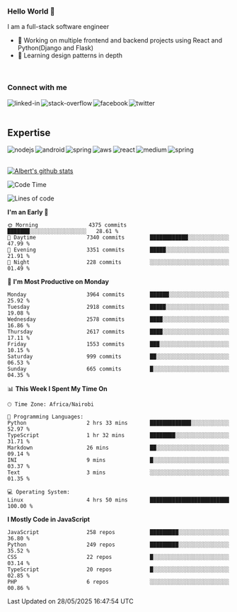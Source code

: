 

### Hello World 👋
I am a full-stack software engineer
- 🔭 Working on multiple frontend and backend projects using React and Python(Django and Flask)
- 🌱 Learning design patterns in depth

<br>

### Connect with me

[<img align="left" alt="linked-in" src="https://img.shields.io/badge/linkedin-%230077B5.svg?&style=for-the-badge&logo=linkedin&logoColor=white" />](https://www.linkedin.com/in/albert-byrone/)

<!-- [<img align="left" alt="medium" src="https://img.shields.io/badge/medium-%2312100E.svg?&style=for-the-badge&logo=medium&logoColor=white" />](https://56faisal.medium.com/) -->

[<img align="left" alt="stack-overflow" src="https://img.shields.io/badge/stack%20overflow-FE7A16?logo=stack-overflow&logoColor=white&style=for-the-badge" />](https://stackoverflow.com/users/11916317/albert-byrone)

[<img align="left" alt="facebook" src="https://img.shields.io/badge/facebook-%231877F2.svg?&style=for-the-badge&logo=facebook&logoColor=white" />](https://web.facebook.com/albert.byrone.1/)

[<img align="left" alt="twitter" src="https://img.shields.io/badge/twitter-%231DA1F2.svg?&style=for-the-badge&logo=twitter&logoColor=white" />](https://twitter.com/byrone_albert)

<br>

<br>

## Expertise
<img align="left" alt="nodejs" src="https://img.shields.io/badge/python%20-%2343853D.svg?&style=for-the-badge&logo=node.js&logoColor=white" />
<img align="left" alt="android" src="https://img.shields.io/badge/Flask-3DDC84?logo=android&logoColor=white&style=for-the-badge" />
<img align="left" alt="spring" src="https://img.shields.io/badge/drf%20-%236DB33F.svg?&style=for-the-badge&logo=spring&logoColor=white" />
<img align="left" alt="aws" src="https://img.shields.io/badge/django%20AWS-%23232F3E?logo=amazon-aws&logoColor=white&style=for-the-badge" />
<img align="left" alt="react" src="https://img.shields.io/badge/react%20-%2320232a.svg?&style=for-the-badge&logo=react&logoColor=%2361DAFB" />
<img align="left" alt="medium" src="https://img.shields.io/badge/Angular-%23316192.svg?&style=for-the-badge&logo=postgresql&logoColor=white" />
<img align="left" alt="spring" src="https://img.shields.io/badge/Javascript%20-%236DB33F.svg?&style=for-the-badge&logo=spring&logoColor=white" />
<br>
<br>


[![Albert's github stats](https://github-readme-stats.vercel.app/api?username=Albert-Byrone&count_private=true&show_icons=true&theme=radical&hide_rank=false)](https://github.com/anuraghazra/github-readme-stats)

<!-- [![Top Langs](https://github-readme-stats.vercel.app/api/top-langs/?username=Albert-Byrone&layout=compact)](https://github.com/anuraghazra/github-readme-stats) -->

<!--
**Albert-Byrone/Albert-Byrone** is a ✨ _special_ ✨ repository because its `README.md` (this file) appears on your GitHub profile.

Here are some ideas to get you started:

- 🔭 I’m currently working on ...
- 🌱 I’m currently learning ...
- 👯 I’m looking to collaborate on ...
- 🤔 I’m looking for help with ...
- 💬 Ask me about ...
- 📫 How to reach me: ...
- 😄 Pronouns: ...
- ⚡ Fun fact: ...
-->


<!--START_SECTION:waka-->
![Code Time](http://img.shields.io/badge/Code%20Time-1%2C869%20hrs%2042%20mins-blue)

![Lines of code](https://img.shields.io/badge/From%20Hello%20World%20I%27ve%20Written-86.8%20million%20lines%20of%20code-blue)

**I'm an Early 🐤** 

```text
🌞 Morning                4375 commits        ███████░░░░░░░░░░░░░░░░░░   28.61 % 
🌆 Daytime                7340 commits        ████████████░░░░░░░░░░░░░   47.99 % 
🌃 Evening                3351 commits        █████░░░░░░░░░░░░░░░░░░░░   21.91 % 
🌙 Night                  228 commits         ░░░░░░░░░░░░░░░░░░░░░░░░░   01.49 % 
```
📅 **I'm Most Productive on Monday** 

```text
Monday                   3964 commits        ██████░░░░░░░░░░░░░░░░░░░   25.92 % 
Tuesday                  2918 commits        █████░░░░░░░░░░░░░░░░░░░░   19.08 % 
Wednesday                2578 commits        ████░░░░░░░░░░░░░░░░░░░░░   16.86 % 
Thursday                 2617 commits        ████░░░░░░░░░░░░░░░░░░░░░   17.11 % 
Friday                   1553 commits        ███░░░░░░░░░░░░░░░░░░░░░░   10.15 % 
Saturday                 999 commits         ██░░░░░░░░░░░░░░░░░░░░░░░   06.53 % 
Sunday                   665 commits         █░░░░░░░░░░░░░░░░░░░░░░░░   04.35 % 
```


📊 **This Week I Spent My Time On** 

```text
🕑︎ Time Zone: Africa/Nairobi

💬 Programming Languages: 
Python                   2 hrs 33 mins       █████████████░░░░░░░░░░░░   52.97 % 
TypeScript               1 hr 32 mins        ████████░░░░░░░░░░░░░░░░░   31.71 % 
Markdown                 26 mins             ██░░░░░░░░░░░░░░░░░░░░░░░   09.14 % 
INI                      9 mins              █░░░░░░░░░░░░░░░░░░░░░░░░   03.37 % 
Text                     3 mins              ░░░░░░░░░░░░░░░░░░░░░░░░░   01.35 % 

💻 Operating System: 
Linux                    4 hrs 50 mins       █████████████████████████   100.00 % 
```

**I Mostly Code in JavaScript** 

```text
JavaScript               258 repos           █████████░░░░░░░░░░░░░░░░   36.80 % 
Python                   249 repos           █████████░░░░░░░░░░░░░░░░   35.52 % 
CSS                      22 repos            █░░░░░░░░░░░░░░░░░░░░░░░░   03.14 % 
TypeScript               20 repos            █░░░░░░░░░░░░░░░░░░░░░░░░   02.85 % 
PHP                      6 repos             ░░░░░░░░░░░░░░░░░░░░░░░░░   00.86 % 
```




 Last Updated on 28/05/2025 16:47:54 UTC
<!--END_SECTION:waka-->

